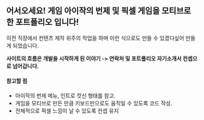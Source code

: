 <h2>어서오세요! 게임 아이작의 번제 및 픽셀 게임을 모티브로 한 포트폴리오 입니다!</h2>

<p>
  이전 직장에서 컨텐츠 제작 위주의 작업을 하며 이런 식으로도 만들 수 있겠다싶어 만들게 되었습니다.
</p>

<b>사이트의 흐름은 개발을 시작하게 된 이야기 -> 연락처 및 포트폴리오 자기소개서 컨셉으로 넘어갑니다.</b>

<h4>참고할 점</h4>
<ul>
  <li>아이작의 번제 메뉴, 인트로 컷신 형태를 참고.</li>
  <li>게임을 모티브로 만든 만큼 키보드만으로도 움직일 수 있도록 코드 작성.</li>
  <li>전체적으로 픽셀 느낌이 날 수 있도록 컨셉 유지</li>
</ul>
